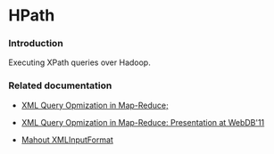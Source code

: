 # HPath

### Introduction

Executing XPath queries over Hadoop.

### Related documentation

* [XML Query Opmization in Map-Reduce;](http://www.inf.ufpr.br/carmem/ci087/artigos/xmlDistr/10.1.1.173.4074.pdf)

* [XML Query Opmization in Map-Reduce: Presentation at WebDB'11](//lambda.uta.edu/webdb11-talk.pdf)

* [Mahout XMLInputFormat](http://people.apache.org/~isabel/mahout_site/mahout-examples/apidocs/org/apache/mahout/classifier/bayes/XmlInputFormat.html)
